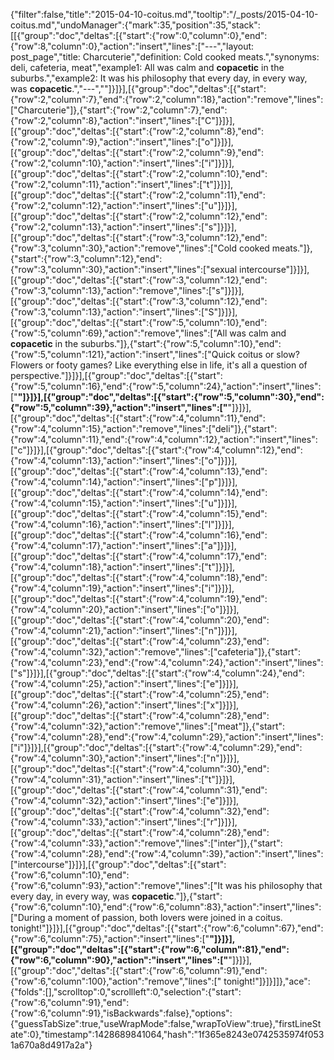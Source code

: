 {"filter":false,"title":"2015-04-10-coitus.md","tooltip":"/_posts/2015-04-10-coitus.md","undoManager":{"mark":35,"position":35,"stack":[[{"group":"doc","deltas":[{"start":{"row":0,"column":0},"end":{"row":8,"column":0},"action":"insert","lines":["---","layout: post_page","title: Charcuterie","definition: Cold cooked meats.","synonyms:  deli, cafeteria, meat","example1: All was calm and <strong>copacetic</strong> in the suburbs.","example2: It was his philosophy that every day, in every way, was <strong>copacetic</strong>.","---",""]}]}],[{"group":"doc","deltas":[{"start":{"row":2,"column":7},"end":{"row":2,"column":18},"action":"remove","lines":["Charcuterie"]},{"start":{"row":2,"column":7},"end":{"row":2,"column":8},"action":"insert","lines":["C"]}]}],[{"group":"doc","deltas":[{"start":{"row":2,"column":8},"end":{"row":2,"column":9},"action":"insert","lines":["o"]}]}],[{"group":"doc","deltas":[{"start":{"row":2,"column":9},"end":{"row":2,"column":10},"action":"insert","lines":["i"]}]}],[{"group":"doc","deltas":[{"start":{"row":2,"column":10},"end":{"row":2,"column":11},"action":"insert","lines":["t"]}]}],[{"group":"doc","deltas":[{"start":{"row":2,"column":11},"end":{"row":2,"column":12},"action":"insert","lines":["u"]}]}],[{"group":"doc","deltas":[{"start":{"row":2,"column":12},"end":{"row":2,"column":13},"action":"insert","lines":["s"]}]}],[{"group":"doc","deltas":[{"start":{"row":3,"column":12},"end":{"row":3,"column":30},"action":"remove","lines":["Cold cooked meats."]},{"start":{"row":3,"column":12},"end":{"row":3,"column":30},"action":"insert","lines":["sexual intercourse"]}]}],[{"group":"doc","deltas":[{"start":{"row":3,"column":12},"end":{"row":3,"column":13},"action":"remove","lines":["s"]}]}],[{"group":"doc","deltas":[{"start":{"row":3,"column":12},"end":{"row":3,"column":13},"action":"insert","lines":["S"]}]}],[{"group":"doc","deltas":[{"start":{"row":5,"column":10},"end":{"row":5,"column":69},"action":"remove","lines":["All was calm and <strong>copacetic</strong> in the suburbs."]},{"start":{"row":5,"column":10},"end":{"row":5,"column":121},"action":"insert","lines":["Quick coitus or slow? Flowers or footy games? Like everything else in life, it's all a question of perspective."]}]}],[{"group":"doc","deltas":[{"start":{"row":5,"column":16},"end":{"row":5,"column":24},"action":"insert","lines":["<strong>"]}]}],[{"group":"doc","deltas":[{"start":{"row":5,"column":30},"end":{"row":5,"column":39},"action":"insert","lines":["</strong>"]}]}],[{"group":"doc","deltas":[{"start":{"row":4,"column":11},"end":{"row":4,"column":15},"action":"remove","lines":["deli"]},{"start":{"row":4,"column":11},"end":{"row":4,"column":12},"action":"insert","lines":["c"]}]}],[{"group":"doc","deltas":[{"start":{"row":4,"column":12},"end":{"row":4,"column":13},"action":"insert","lines":["o"]}]}],[{"group":"doc","deltas":[{"start":{"row":4,"column":13},"end":{"row":4,"column":14},"action":"insert","lines":["p"]}]}],[{"group":"doc","deltas":[{"start":{"row":4,"column":14},"end":{"row":4,"column":15},"action":"insert","lines":["u"]}]}],[{"group":"doc","deltas":[{"start":{"row":4,"column":15},"end":{"row":4,"column":16},"action":"insert","lines":["l"]}]}],[{"group":"doc","deltas":[{"start":{"row":4,"column":16},"end":{"row":4,"column":17},"action":"insert","lines":["a"]}]}],[{"group":"doc","deltas":[{"start":{"row":4,"column":17},"end":{"row":4,"column":18},"action":"insert","lines":["t"]}]}],[{"group":"doc","deltas":[{"start":{"row":4,"column":18},"end":{"row":4,"column":19},"action":"insert","lines":["i"]}]}],[{"group":"doc","deltas":[{"start":{"row":4,"column":19},"end":{"row":4,"column":20},"action":"insert","lines":["o"]}]}],[{"group":"doc","deltas":[{"start":{"row":4,"column":20},"end":{"row":4,"column":21},"action":"insert","lines":["n"]}]}],[{"group":"doc","deltas":[{"start":{"row":4,"column":23},"end":{"row":4,"column":32},"action":"remove","lines":["cafeteria"]},{"start":{"row":4,"column":23},"end":{"row":4,"column":24},"action":"insert","lines":["s"]}]}],[{"group":"doc","deltas":[{"start":{"row":4,"column":24},"end":{"row":4,"column":25},"action":"insert","lines":["e"]}]}],[{"group":"doc","deltas":[{"start":{"row":4,"column":25},"end":{"row":4,"column":26},"action":"insert","lines":["x"]}]}],[{"group":"doc","deltas":[{"start":{"row":4,"column":28},"end":{"row":4,"column":32},"action":"remove","lines":["meat"]},{"start":{"row":4,"column":28},"end":{"row":4,"column":29},"action":"insert","lines":["i"]}]}],[{"group":"doc","deltas":[{"start":{"row":4,"column":29},"end":{"row":4,"column":30},"action":"insert","lines":["n"]}]}],[{"group":"doc","deltas":[{"start":{"row":4,"column":30},"end":{"row":4,"column":31},"action":"insert","lines":["t"]}]}],[{"group":"doc","deltas":[{"start":{"row":4,"column":31},"end":{"row":4,"column":32},"action":"insert","lines":["e"]}]}],[{"group":"doc","deltas":[{"start":{"row":4,"column":32},"end":{"row":4,"column":33},"action":"insert","lines":["r"]}]}],[{"group":"doc","deltas":[{"start":{"row":4,"column":28},"end":{"row":4,"column":33},"action":"remove","lines":["inter"]},{"start":{"row":4,"column":28},"end":{"row":4,"column":39},"action":"insert","lines":["intercourse"]}]}],[{"group":"doc","deltas":[{"start":{"row":6,"column":10},"end":{"row":6,"column":93},"action":"remove","lines":["It was his philosophy that every day, in every way, was <strong>copacetic</strong>."]},{"start":{"row":6,"column":10},"end":{"row":6,"column":83},"action":"insert","lines":["During a moment of passion, both lovers were joined in a coitus. tonight!"]}]}],[{"group":"doc","deltas":[{"start":{"row":6,"column":67},"end":{"row":6,"column":75},"action":"insert","lines":["<strong>"]}]}],[{"group":"doc","deltas":[{"start":{"row":6,"column":81},"end":{"row":6,"column":90},"action":"insert","lines":["</strong>"]}]}],[{"group":"doc","deltas":[{"start":{"row":6,"column":91},"end":{"row":6,"column":100},"action":"remove","lines":[" tonight!"]}]}]]},"ace":{"folds":[],"scrolltop":0,"scrollleft":0,"selection":{"start":{"row":6,"column":91},"end":{"row":6,"column":91},"isBackwards":false},"options":{"guessTabSize":true,"useWrapMode":false,"wrapToView":true},"firstLineState":0},"timestamp":1428689841064,"hash":"1f365e8243e0742535974f0531a670a8d4917a2a"}